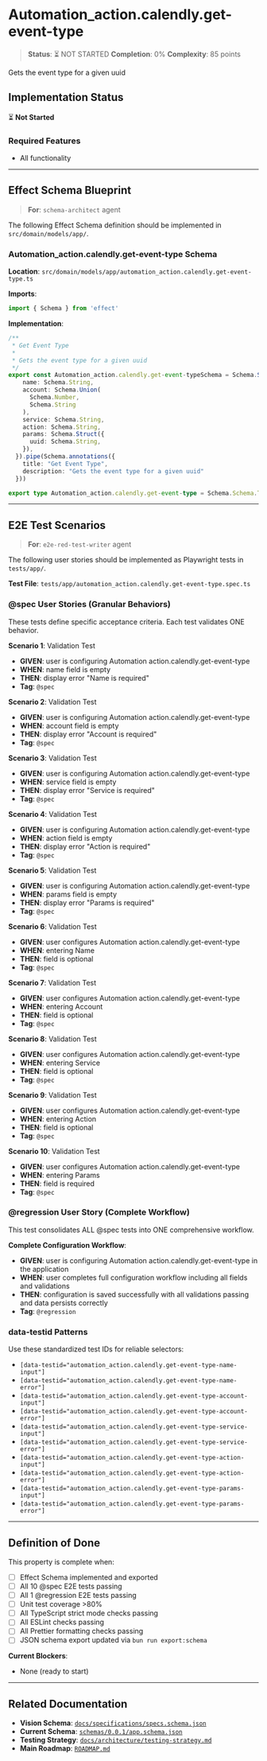# Automation_action.calendly.get-event-type

> **Status**: ⏳ NOT STARTED
> **Completion**: 0%
> **Complexity**: 85 points

Gets the event type for a given uuid

## Implementation Status

⏳ **Not Started**

### Required Features

- All functionality

---

## Effect Schema Blueprint

> **For**: `schema-architect` agent

The following Effect Schema definition should be implemented in `src/domain/models/app/`.

### Automation_action.calendly.get-event-type Schema

**Location**: `src/domain/models/app/automation_action.calendly.get-event-type.ts`

**Imports**:

```typescript
import { Schema } from 'effect'
```

**Implementation**:

```typescript
/**
 * Get Event Type
 *
 * Gets the event type for a given uuid
 */
export const Automation_action.calendly.get-event-typeSchema = Schema.Struct({
    name: Schema.String,
    account: Schema.Union(
      Schema.Number,
      Schema.String
    ),
    service: Schema.String,
    action: Schema.String,
    params: Schema.Struct({
      uuid: Schema.String,
    }),
  }).pipe(Schema.annotations({
    title: "Get Event Type",
    description: "Gets the event type for a given uuid"
  }))

export type Automation_action.calendly.get-event-type = Schema.Schema.Type<typeof Automation_action.calendly.get-event-typeSchema>
```

---

## E2E Test Scenarios

> **For**: `e2e-red-test-writer` agent

The following user stories should be implemented as Playwright tests in `tests/app/`.

**Test File**: `tests/app/automation_action.calendly.get-event-type.spec.ts`

### @spec User Stories (Granular Behaviors)

These tests define specific acceptance criteria. Each test validates ONE behavior.

**Scenario 1**: Validation Test

- **GIVEN**: user is configuring Automation action.calendly.get-event-type
- **WHEN**: name field is empty
- **THEN**: display error "Name is required"
- **Tag**: `@spec`

**Scenario 2**: Validation Test

- **GIVEN**: user is configuring Automation action.calendly.get-event-type
- **WHEN**: account field is empty
- **THEN**: display error "Account is required"
- **Tag**: `@spec`

**Scenario 3**: Validation Test

- **GIVEN**: user is configuring Automation action.calendly.get-event-type
- **WHEN**: service field is empty
- **THEN**: display error "Service is required"
- **Tag**: `@spec`

**Scenario 4**: Validation Test

- **GIVEN**: user is configuring Automation action.calendly.get-event-type
- **WHEN**: action field is empty
- **THEN**: display error "Action is required"
- **Tag**: `@spec`

**Scenario 5**: Validation Test

- **GIVEN**: user is configuring Automation action.calendly.get-event-type
- **WHEN**: params field is empty
- **THEN**: display error "Params is required"
- **Tag**: `@spec`

**Scenario 6**: Validation Test

- **GIVEN**: user configures Automation action.calendly.get-event-type
- **WHEN**: entering Name
- **THEN**: field is optional
- **Tag**: `@spec`

**Scenario 7**: Validation Test

- **GIVEN**: user configures Automation action.calendly.get-event-type
- **WHEN**: entering Account
- **THEN**: field is optional
- **Tag**: `@spec`

**Scenario 8**: Validation Test

- **GIVEN**: user configures Automation action.calendly.get-event-type
- **WHEN**: entering Service
- **THEN**: field is optional
- **Tag**: `@spec`

**Scenario 9**: Validation Test

- **GIVEN**: user configures Automation action.calendly.get-event-type
- **WHEN**: entering Action
- **THEN**: field is optional
- **Tag**: `@spec`

**Scenario 10**: Validation Test

- **GIVEN**: user configures Automation action.calendly.get-event-type
- **WHEN**: entering Params
- **THEN**: field is required
- **Tag**: `@spec`

### @regression User Story (Complete Workflow)

This test consolidates ALL @spec tests into ONE comprehensive workflow.

**Complete Configuration Workflow**:

- **GIVEN**: user is configuring Automation action.calendly.get-event-type in the application
- **WHEN**: user completes full configuration workflow including all fields and validations
- **THEN**: configuration is saved successfully with all validations passing and data persists correctly
- **Tag**: `@regression`

### data-testid Patterns

Use these standardized test IDs for reliable selectors:

- `[data-testid="automation_action.calendly.get-event-type-name-input"]`
- `[data-testid="automation_action.calendly.get-event-type-name-error"]`
- `[data-testid="automation_action.calendly.get-event-type-account-input"]`
- `[data-testid="automation_action.calendly.get-event-type-account-error"]`
- `[data-testid="automation_action.calendly.get-event-type-service-input"]`
- `[data-testid="automation_action.calendly.get-event-type-service-error"]`
- `[data-testid="automation_action.calendly.get-event-type-action-input"]`
- `[data-testid="automation_action.calendly.get-event-type-action-error"]`
- `[data-testid="automation_action.calendly.get-event-type-params-input"]`
- `[data-testid="automation_action.calendly.get-event-type-params-error"]`

---

## Definition of Done

This property is complete when:

- [ ] Effect Schema implemented and exported
- [ ] All 10 @spec E2E tests passing
- [ ] All 1 @regression E2E tests passing
- [ ] Unit test coverage >80%
- [ ] All TypeScript strict mode checks passing
- [ ] All ESLint checks passing
- [ ] All Prettier formatting checks passing
- [ ] JSON schema export updated via `bun run export:schema`

**Current Blockers**:

- None (ready to start)

---

## Related Documentation

- **Vision Schema**: [`docs/specifications/specs.schema.json`](../specs.schema.json)
- **Current Schema**: [`schemas/0.0.1/app.schema.json`](../../schemas/0.0.1/app.schema.json)
- **Testing Strategy**: [`docs/architecture/testing-strategy.md`](../../architecture/testing-strategy.md)
- **Main Roadmap**: [`ROADMAP.md`](../../../ROADMAP.md)
